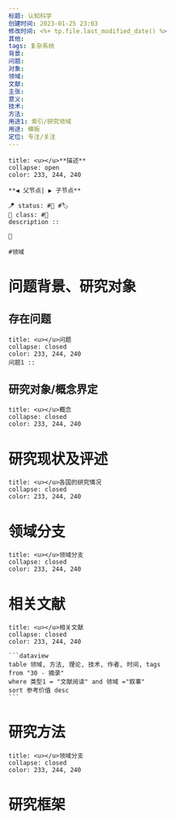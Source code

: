```yaml
---
标题: 认知科学
创建时间: 2023-01-25 23:03
修改时间: <%+ tp.file.last_modified_date() %>
其他:
tags: 复杂系统
背景:
问题:
对象:
领域:
文献:
主张:
意义:
技术:
方法:
用途1: 索引/研究领域
用途: 模板
定位: 专注/关注
---
```


```ad-info
title: <u></u>**描述**
collapse: open
color: 233, 244, 240
  
**◀️ 父节点| ▶️ 子节点** 

🪁 status: #🌸 #🏷️
🎏 class: #📇
description :: 

📎      

#领域 

```

# 问题背景、研究对象
## 存在问题
```ad-info
title: <u></u>问题
collapse: closed
color: 233, 244, 240
问题1 :: 
```
## 研究对象/概念界定

```ad-info
title: <u></u>概念
collapse: closed
color: 233, 244, 240

```


# 研究现状及评述
```ad-info
title: <u></u>各国的研究情况
collapse: closed
color: 233, 244, 240

```

# 领域分支
```ad-info
title: <u></u>领域分支
collapse: closed
color: 233, 244, 240

```
# 相关文献
````ad-info
title: <u></u>相关文献
collapse: closed
color: 233, 244, 240

```dataview
table 领域, 方法, 理论, 技术, 作者, 时间, tags
from "30 - 摘录"
where 类型1 = "文献阅读" and 领域 ="叙事"
sort 参考价值 desc
```
````

# 研究方法
```ad-info
title: <u></u>领域分支
collapse: closed
color: 233, 244, 240

```


# 研究框架


